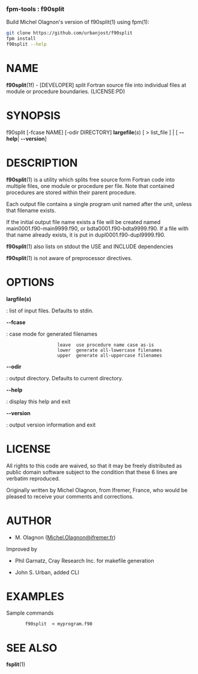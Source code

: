 ### fpm-tools : f90split

Build Michel Olagnon's version of f90split(1) using fpm(1):
```bash
git clone https://github.com/urbanjost/f90split
fpm install
f90split --help
```
NAME
====

**f90split**(1f) - \[DEVELOPER\] split Fortran source file into
individual files at module or procedure boundaries. (LICENSE:PD)

SYNOPSIS
========

f90split \[-fcase NAME\] \[-odir DIRECTORY\] **largefile**(*s*) \[ \>
list\_file \] \| \[ **--help**\| **--version**\]

DESCRIPTION
===========

**f90split**(1) is a utility which splits free source form Fortran code
into multiple files, one module or procedure per file. Note that
contained procedures are stored within their parent procedure.

Each output file contains a single program unit named after the unit,
unless that filename exists.

If the initial output file name exists a file will be created named
main0001.f90-main9999.f90, or bdta0001.f90-bdta9999.f90. If a file with
that name already exists, it is put in dupl0001.f90-dupl9999.f90.

**f90split**(1) also lists on stdout the USE and INCLUDE dependencies

**f90split**(1) is not aware of preprocessor directives.

OPTIONS
=======

****largfile**(*s*)**

:   list of input files. Defaults to stdin.

****--fcase****

:   case mode for generated filenames

<!-- -->

                       leave  use procedure name case as-is
                       lower  generate all-lowercase filenames
                       upper  generate all-uppercase filenames

****--odir****

:   output directory. Defaults to current directory.

****--help****

:   display this help and exit

****--version****

:   output version information and exit

LICENSE
=======

All rights to this code are waived, so that it may be freely distributed
as public domain software subject to the condition that these 6 lines
are verbatim reproduced.

Originally written by Michel Olagnon, from Ifremer, France, who would be
pleased to receive your comments and corrections.

AUTHOR
======

-   M. Olagnon (Michel.Olagnon@ifremer.fr)

Improved by

-   Phil Garnatz, Cray Research Inc. for makefile generation

-   John S. Urban, added CLI

EXAMPLES
========

Sample commands

           f90split  < myprogram.f90

SEE ALSO
========

**fsplit**(1)
